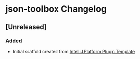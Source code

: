 <!-- Keep a Changelog guide -> https://keepachangelog.com -->

# json-toolbox Changelog

## [Unreleased]
### Added
- Initial scaffold created from [IntelliJ Platform Plugin Template](https://github.com/JetBrains/intellij-platform-plugin-template)
